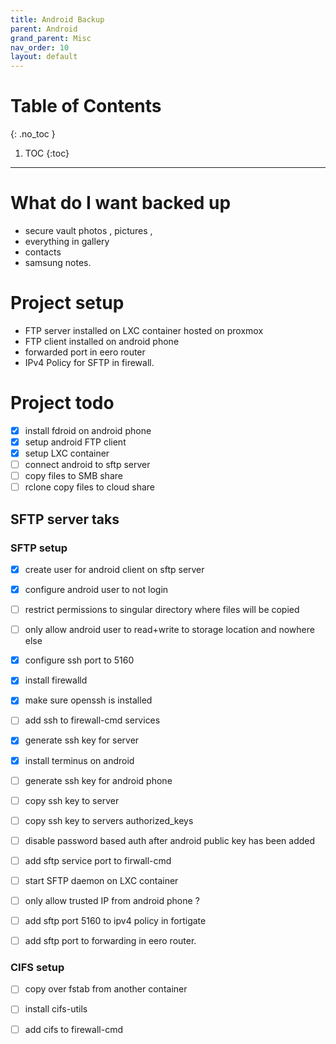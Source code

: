 ```yaml
---
title: Android Backup
parent: Android
grand_parent: Misc
nav_order: 10
layout: default
---
```

# Table of Contents 
{: .no_toc }

1. TOC 
{:toc}

---


# What do I want backed up 

- secure vault photos , pictures , 
- everything in gallery
- contacts 
- samsung notes.  


# Project setup 

- FTP server installed on LXC container hosted on proxmox 
- FTP client installed on android phone 
- forwarded port in eero router 
- IPv4 Policy for SFTP in firewall. 


# Project todo 

- [x] install fdroid on android phone 
- [x] setup android FTP client 
- [x] setup LXC container 
- [ ] connect android to sftp server 
- [ ] copy files to SMB share 
- [ ] rclone copy files to cloud share

## SFTP server taks   

### SFTP setup 

- [x] create user for android client on sftp server 
- [x] configure android user to not login
- [ ] restrict permissions to singular directory where files will be copied 
- [ ] only allow android user to read+write to storage location and nowhere else 
- [x] configure ssh port to 5160 
- [x] install firewalld  
- [x] make sure openssh is installed 
- [ ] add ssh to firewall-cmd services 
- [x] generate ssh key for server
- [x] install terminus on android 
- [ ] generate ssh key for android phone 
- [ ] copy ssh key to server

- [ ] copy ssh key to servers authorized_keys 
- [ ] disable password based auth after android public key has been added 
- [ ] add sftp service port to firwall-cmd 
- [ ] start SFTP daemon on LXC container
- [ ] only allow trusted IP from android phone ?
- [ ] add sftp port 5160 to ipv4 policy in fortigate 
- [ ] add sftp port to forwarding in eero router.  

### CIFS setup 
- [ ] copy over fstab from another container
- [ ] install cifs-utils 
- [ ] add cifs to firewall-cmd 

